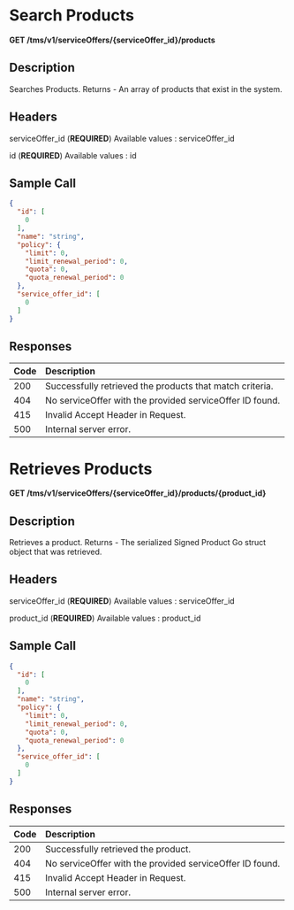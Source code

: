 # Search Products

**GET /tms/v1/serviceOffers/{serviceOffer_id}/products**

## Description

Searches Products. Returns - An array of products that exist in the system.

## Headers

serviceOffer_id (**REQUIRED**)
Available values : serviceOffer_id

id (**REQUIRED**)
Available values : id

## Sample Call

```json
{
  "id": [
    0
  ],
  "name": "string",
  "policy": {
    "limit": 0,
    "limit_renewal_period": 0,
    "quota": 0,
    "quota_renewal_period": 0
  },
  "service_offer_id": [
    0
  ]
}
```

## Responses

| Code         | Description                                                   |
| :----------- | :-----------                                                  |
| 200          | Successfully retrieved the products that match criteria.      |
| 404          | No serviceOffer with the provided serviceOffer ID found.      |
| 415          | Invalid Accept Header in Request.                             |
| 500          | Internal server error.                                        |

# Retrieves Products

**GET /tms/v1/serviceOffers/{serviceOffer_id}/products/{product_id}**

## Description

Retrieves a product. Returns - The serialized Signed Product Go struct object that was retrieved.

## Headers

serviceOffer_id (**REQUIRED**)
Available values : serviceOffer_id

product_id (**REQUIRED**)
Available values : product_id

## Sample Call

```json
{
  "id": [
    0
  ],
  "name": "string",
  "policy": {
    "limit": 0,
    "limit_renewal_period": 0,
    "quota": 0,
    "quota_renewal_period": 0
  },
  "service_offer_id": [
    0
  ]
}
```

## Responses

| Code         | Description                                                   |
| :----------- | :-----------                                                  |
| 200          | Successfully retrieved the product.                           |
| 404          | No serviceOffer with the provided serviceOffer ID found.      |
| 415          | Invalid Accept Header in Request.                             |
| 500          | Internal server error.                                        |